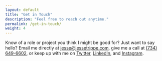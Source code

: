 ```yaml
---
layout: default
title: "Get in Touch"
description: "Feel free to reach out anytime."
permalink: /get-in-touch/
weight: 4
---
```


Know of a role or project you think I might be good for? Just want to say hello? Email me directly at [jesse@jessetrippe.com](mailto:jesse@jessetrippe.com "Email"), give me a call at [(734) 649-6602](tel:+1-734-649-6602 "Call"), or keep up with me on [Twitter](https://twitter.com/jessetrippe "Twitter"), [LinkedIn](https://linkedin.com/in/jessetrippe "LinkedIn"), and [Instagram](https://instagram.com/jessetrippe "Instagram").
